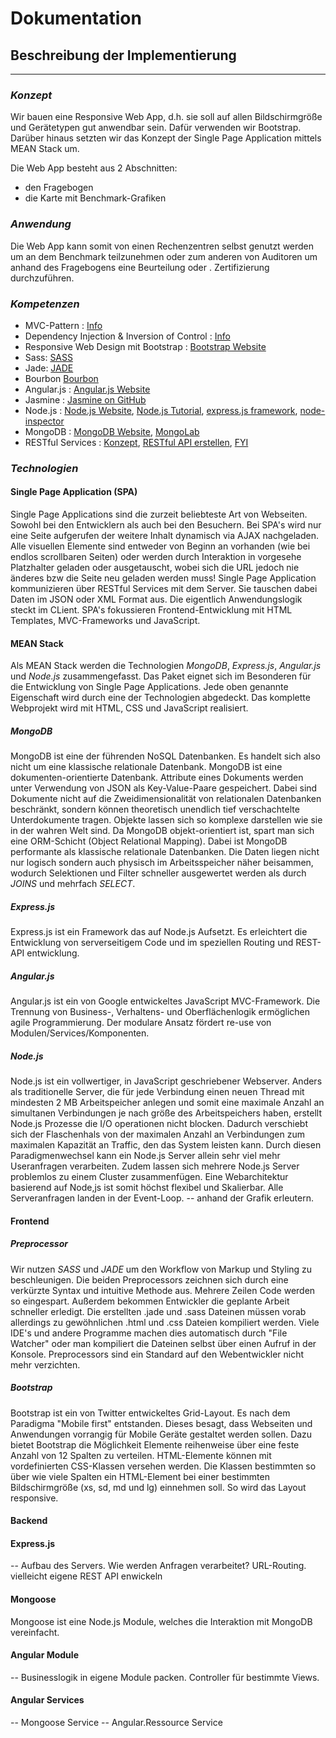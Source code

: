 # Dokumentation

## Beschreibung der Implementierung

- - - 

### _Konzept_
Wir bauen eine Responsive Web App, d.h. sie soll auf allen Bildschirmgröße und Gerätetypen
gut anwendbar sein. Dafür verwenden wir Bootstrap. Darüber hinaus setzten wir das Konzept 
der Single Page Application mittels MEAN Stack um.

Die Web App besteht aus 2 Abschnitten:
* den Fragebogen
* die Karte mit Benchmark-Grafiken

### _Anwendung_
Die Web App kann somit von einen Rechenzentren selbst genutzt werden um an dem
Benchmark teilzunehmen oder zum anderen von Auditoren um anhand des Fragebogens eine Beurteilung oder .
Zertifizierung durchzuführen.

### _Kompetenzen_
* MVC-Pattern :	[Info](http://de.wikipedia.org/wiki/Model_View_Controller)
* Dependency Injection & Inversion of Control : [Info](http://www.itwissen.info/definition/lexikon/Dependency-Injection-dependency-injection-DI.html)
* Responsive Web Design mit Bootstrap : [Bootstrap Website](http://getbootstrap.com/)
* Sass: [SASS](http://sass-lang.com/)
* Jade: [JADE](http://jade-lang.com/)
* Bourbon [Bourbon](http://bourbon.io/)
* Angular.js : [Angular.js Website](https://docs.angularjs.org/guide)
* Jasmine : [Jasmine on GitHub](https://github.com/jasmine/jasmine)
* Node.js : [Node.js Website](http://nodejs.org/), [Node.js Tutorial](http://nodeschool.io/), [express.js framework](http://expressjs.com/), [node-inspector](https://github.com/node-inspector/node-inspector)
* MongoDB : [MongoDB Website](http://www.mongodb.org/), [MongoLab](https://mongolab.com/)
* RESTful Services : [Konzept](https://www.youtube.com/watch?v=YCcAE2SCQ6k), [RESTful API erstellen](https://www.youtube.com/watch?v=MMOIr_VwwAk), [FYI](https://www.youtube.com/watch?v=7YcW25PHnAA)



### _Technologien_
#### Single Page Application (SPA)
Single Page Applications sind die zurzeit beliebteste Art von Webseiten. Sowohl bei den Entwicklern als auch bei den Besuchern. Bei SPA's wird nur eine Seite aufgerufen der weitere Inhalt dynamisch via AJAX nachgeladen.
Alle visuellen Elemente sind entweder von Beginn an vorhanden (wie bei endlos scrollbaren Seiten) oder werden durch Interaktion in vorgesehe Platzhalter geladen oder ausgetauscht, wobei sich die URL jedoch nie änderes bzw die Seite neu geladen werden muss!
Single Page Application kommunizieren über RESTful Services mit dem Server. Sie tauschen dabei Daten im JSON oder XML Format aus. Die eigentlich Anwendungslogik steckt im CLient.
SPA's fokussieren Frontend-Entwicklung mit HTML Templates, MVC-Frameworks und JavaScript.

#### MEAN Stack
Als MEAN Stack werden die Technologien *MongoDB*, *Express.js*, *Angular.js* und *Node.js* zusammengefasst. Das Paket eignet sich im Besonderen für die Entwicklung von Single Page Applications.
Jede oben genannte Eigenschaft wird durch eine der Technologien abgedeckt. Das komplette Webprojekt wird mit HTML, CSS und JavaScript realisiert.

##### MongoDB
MongoDB ist eine der führenden NoSQL Datenbanken. Es handelt sich also nicht um eine klassische relationale Datenbank. MongoDB ist eine dokumenten-orientierte Datenbank. Attribute eines Dokuments werden unter Verwendung von JSON als Key-Value-Paare gespeichert. Dabei
sind Dokumente nicht auf die Zweidimensionalität von relationalen Datenbanken beschränkt, sondern können theoretisch unendlich tief verschachtelte Unterdokumente tragen. Objekte lassen sich so komplexe darstellen wie sie in der wahren Welt sind. Da MongoDB objekt-orientiert ist, spart man sich eine ORM-Schicht (Object Relational Mapping).
Dabei ist MongoDB performante als klassische relationale Datenbanken. Die Daten liegen nicht nur logisch sondern auch physisch im Arbeitsspeicher näher beisammen, wodurch Selektionen und Filter schneller ausgewertet werden als
durch *JOINS* und mehrfach *SELECT*.

##### Express.js
Express.js ist ein Framework das auf Node.js Aufsetzt. Es erleichtert die Entwicklung von serverseitigem Code und im speziellen Routing und REST-API entwicklung.

##### Angular.js
Angular.js ist ein von Google entwickeltes JavaScript MVC-Framework. Die Trennung von Business-, Verhaltens- und Oberflächenlogik ermöglichen agile Programmierung.
Der modulare Ansatz fördert re-use von Modulen/Services/Komponenten.

##### Node.js
Node.js ist ein vollwertiger, in JavaScript geschriebener Webserver. Anders als traditionelle Server, die für jede Verbindung einen neuen Thread mit mindesten 2 MB Arbeitspeicher anlegen und somit eine maximale Anzahl an simultanen Verbindungen je nach
größe des Arbeitspeichers haben, erstellt Node.js Prozesse die I/O operationen nicht blocken. Dadurch verschiebt sich der Flaschenhals von der maximalen Anzahl an Verbindungen zum maximalen Kapazität an Traffic, den das System leisten kann. Durch
diesen Paradigmenwechsel kann ein Node.js Server allein sehr viel mehr Useranfragen verarbeiten. Zudem lassen sich mehrere Node.js Server problemlos zu einem Cluster zusammenfügen. Eine Webarchitektur basierend auf Node,js ist somit höchst flexibel und Skalierbar.
Alle Serveranfragen landen in der Event-Loop. -- anhand der Grafik erleutern.

#### Frontend
##### Preprocessor
Wir nutzen *SASS* und *JADE* um den Workflow von Markup und Styling zu beschleunigen. Die beiden Preprocessors zeichnen sich durch eine verkürzte Syntax und
intuitive Methode aus. Mehrere Zeilen Code werden so eingespart. Außerdem bekommen Entwickler die geplante Arbeit schneller erledigt.
Die erstellten .jade und .sass Dateinen müssen vorab allerdings zu gewöhnlichen .html und .css Dateien kompiliert werden. Viele IDE's und andere Programme machen dies automatisch durch "File Watcher"
oder man kompiliert die Dateinen selbst über einen Aufruf in der Konsole.
Preprocessors sind ein Standard auf den Webentwickler nicht mehr verzichten.
##### Bootstrap
Bootstrap ist ein von Twitter entwickeltes Grid-Layout. Es nach dem Paradigma "Mobile first" entstanden. Dieses besagt, dass Webseiten und Anwendungen vorrangig für Mobile Geräte gestaltet werden sollen.
Dazu bietet Bootstrap die Möglichkeit Elemente reihenweise über eine feste Anzahl von 12 Spalten zu verteilen. HTML-Elemente können mit vordefinierten CSS-Klassen versehen werden. Die Klassen bestimmten so über wie viele Spalten
ein HTML-Element bei einer bestimmten Bildschirmgröße (xs, sd, md und lg) einnehmen soll. So wird das Layout responsive.

#### Backend
#### Express.js
-- Aufbau des Servers. Wie werden Anfragen verarbeitet? URL-Routing. vielleicht eigene REST API enwickeln
#### Mongoose
Mongoose ist eine Node.js Module, welches die Interaktion mit MongoDB vereinfacht.
#### Angular Module
-- Businesslogik in eigene Module packen. Controller für bestimmte Views.
#### Angular Services
-- Mongoose Service
-- Angular.Ressource Service


